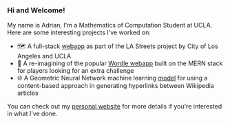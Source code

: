 ### Hi and Welcome!

My name is Adrian, I'm a Mathematics of Computation Student at UCLA. Here are some interesting projects I've worked on:

- 🗺️ A full-stack [webapp](site.hspa.info) as part of the LA Streets project by City of Los Angeles and UCLA
- 💭 A re-imagining of the popular [Wordle webapp](https://github.com/trungvu08/Wordle-PLUS) built on the MERN stack for players looking for an extra challenge
- 🌐 A Geometric Neural Network machine learning [model](https://github.com/AdrianLamLH/Wiki-CS-GNN-model-explainer) for using a content-based approach in generating hyperlinks between Wikipedia articles

You can check out my [personal website](adrianlamlh.github.io) for more details if you're interested in what I've done.
<!--
**AdrianLamLH/AdrianLamLH** is a ✨ _special_ ✨ repository because its `README.md` (this file) appears on your GitHub profile.

Here are some ideas to get you started:

- 🔭 I’m currently working on ...
- 🌱 I’m currently learning ...
- 👯 I’m looking to collaborate on ...
- 🤔 I’m looking for help with ...
- 💬 Ask me about ...
- 📫 How to reach me: ...
- 😄 Pronouns: ...
- ⚡ Fun fact: ...
-->
